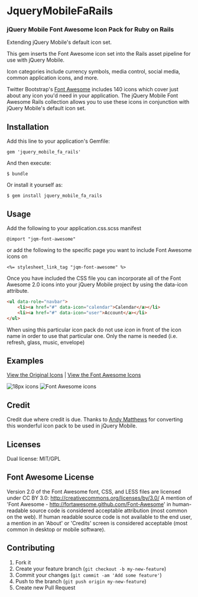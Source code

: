 # JqueryMobileFaRails

### jQuery Mobile Font Awesome Icon Pack for Ruby on Rails

Extending jQuery Mobile's default icon set.

This gem inserts the Font Awesome icon set into the Rails asset pipeline for use with jQuery Mobile.

Icon categories include currency symbols, media control, social media, common application icons, and more.

Twitter Bootstrap's [Font Awesome](http://fortawesome.github.com/Font-Awesome/) includes 140 icons which cover just about any icon you'd need in your application. The jQuery Mobile Font Awesome Rails collection allows you to use these icons in conjunction with jQuery Mobile's default icon set.


## Installation

Add this line to your application's Gemfile:

    gem 'jquery_mobile_fa_rails'

And then execute:

    $ bundle

Or install it yourself as:

    $ gem install jquery_mobile_fa_rails

## Usage

Add the following to your application.css.scss manifest

	@import "jqm-font-awesome"

or add the following to the specific page you want to include Font Awesome icons on

	<%= stylesheet_link_tag "jqm-font-awesome" %>

Once you have included the CSS file you can incorporate all of the Font Awesome 2.0 icons into your jQuery Mobile project by using the data-icon attribute.
```html
<ul data-role="navbar">
	<li><a href="#" data-icon="calendar">Calendar</a></li>
	<li><a href="#" data-icon="user">Account</a></li>
</ul>
```

When using this particular icon pack do not use *icon* in front of the icon name in order to use that particular one. Only the name is needed (i.e. refresh, glass, music, envelope)

## Examples

[View the Original Icons](http://andymatthews.net/code/jQuery-Mobile-Icon-Pack/original/) | [View the Font Awesome Icons](http://andymatthews.net/code/jQuery-Mobile-Icon-Pack/font-awesome/)

![18px icons](http://andymatthews.net/code/jquery-mobile-icon-pack/original/images/icons-18-black-pack.png)
![Font Awesome icons](http://andymatthews.net/code/jquery-mobile-icon-pack/font-awesome/faicons.png)

## Credit
Credit due where credit is due. Thanks to [Andy Matthews](http://andymatthews.net/read/2012/04/04/Font-Awesome-icons-now-included-in-jQuery-Mobile-Icon-Pack) for converting this wonderful icon pack to be used in jQuery Mobile.

## Licenses
Dual license: MIT/GPL

## Font Awesome License
Version 2.0 of the Font Awesome font, CSS, and LESS files are licensed under CC BY 3.0: http://creativecommons.org/licenses/by/3.0/ A mention of 'Font Awesome - http://fortawesome.github.com/Font-Awesome' in human-readable source code is considered acceptable attribution (most common on the web). If human readable source code is not available to the end user, a mention in an 'About' or 'Credits' screen is considered acceptable (most common in desktop or mobile software).

## Contributing

1. Fork it
2. Create your feature branch (`git checkout -b my-new-feature`)
3. Commit your changes (`git commit -am 'Add some feature'`)
4. Push to the branch (`git push origin my-new-feature`)
5. Create new Pull Request
